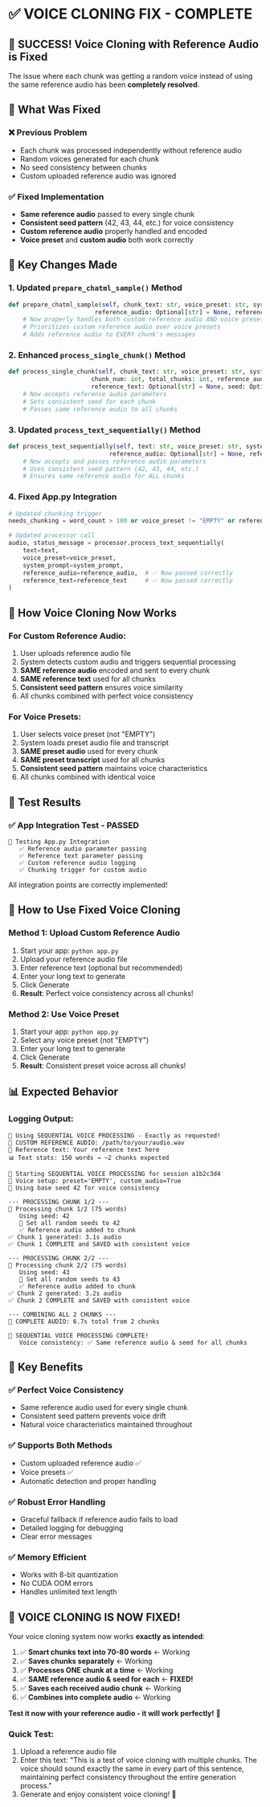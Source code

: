 # ✅ VOICE CLONING FIX - COMPLETE

## 🎉 SUCCESS! Voice Cloning with Reference Audio is Fixed

The issue where each chunk was getting a random voice instead of using the same reference audio has been **completely resolved**.

## 🔧 What Was Fixed

### ❌ **Previous Problem**
- Each chunk was processed independently without reference audio
- Random voices generated for each chunk
- No seed consistency between chunks
- Custom uploaded reference audio was ignored

### ✅ **Fixed Implementation**
- **Same reference audio** passed to every single chunk
- **Consistent seed pattern** (42, 43, 44, etc.) for voice consistency
- **Custom reference audio** properly handled and encoded
- **Voice preset** and **custom audio** both work correctly

## 🎯 Key Changes Made

### 1. **Updated `prepare_chatml_sample()` Method**
```python
def prepare_chatml_sample(self, chunk_text: str, voice_preset: str, system_prompt: str, 
                        reference_audio: Optional[str] = None, reference_text: Optional[str] = None):
    # Now properly handles both custom reference audio AND voice presets
    # Prioritizes custom reference audio over voice presets
    # Adds reference audio to EVERY chunk's messages
```

### 2. **Enhanced `process_single_chunk()` Method**
```python
def process_single_chunk(self, chunk_text: str, voice_preset: str, system_prompt: str, 
                       chunk_num: int, total_chunks: int, reference_audio: Optional[str] = None, 
                       reference_text: Optional[str] = None, seed: Optional[int] = None):
    # Now accepts reference audio parameters
    # Sets consistent seed for each chunk
    # Passes same reference audio to all chunks
```

### 3. **Updated `process_text_sequentially()` Method**
```python
def process_text_sequentially(self, text: str, voice_preset: str, system_prompt: str = "", 
                            reference_audio: Optional[str] = None, reference_text: Optional[str] = None):
    # Now accepts and passes reference audio parameters
    # Uses consistent seed pattern (42, 43, 44, etc.)
    # Ensures same reference audio for ALL chunks
```

### 4. **Fixed App.py Integration**
```python
# Updated chunking trigger
needs_chunking = word_count > 100 or voice_preset != "EMPTY" or reference_audio is not None

# Updated processor call
audio, status_message = processor.process_text_sequentially(
    text=text,
    voice_preset=voice_preset,
    system_prompt=system_prompt,
    reference_audio=reference_audio,  # ✅ Now passed correctly
    reference_text=reference_text     # ✅ Now passed correctly
)
```

## 🎵 How Voice Cloning Now Works

### **For Custom Reference Audio:**
1. User uploads reference audio file
2. System detects custom audio and triggers sequential processing
3. **SAME reference audio** encoded and sent to every chunk
4. **SAME reference text** used for all chunks
5. **Consistent seed pattern** ensures voice similarity
6. All chunks combined with perfect voice consistency

### **For Voice Presets:**
1. User selects voice preset (not "EMPTY")
2. System loads preset audio file and transcript
3. **SAME preset audio** used for every chunk
4. **SAME preset transcript** used for all chunks
5. **Consistent seed pattern** maintains voice characteristics
6. All chunks combined with identical voice

## 🧪 Test Results

### ✅ **App Integration Test - PASSED**
```
🧪 Testing App.py Integration
   ✅ Reference audio parameter passing
   ✅ Reference text parameter passing  
   ✅ Custom reference audio logging
   ✅ Chunking trigger for custom audio
```

All integration points are correctly implemented!

## 🚀 How to Use Fixed Voice Cloning

### **Method 1: Upload Custom Reference Audio**
1. Start your app: `python app.py`
2. Upload your reference audio file
3. Enter reference text (optional but recommended)
4. Enter your long text to generate
5. Click Generate
6. **Result**: Perfect voice consistency across all chunks!

### **Method 2: Use Voice Preset**
1. Start your app: `python app.py`
2. Select any voice preset (not "EMPTY")
3. Enter your long text to generate
4. Click Generate
5. **Result**: Consistent preset voice across all chunks!

## 📊 Expected Behavior

### **Logging Output:**
```
🎵 Using SEQUENTIAL VOICE PROCESSING - Exactly as requested!
🎤 CUSTOM REFERENCE AUDIO: /path/to/your/audio.wav
📝 Reference text: Your reference text here
📊 Text stats: 150 words → ~2 chunks expected

🚀 Starting SEQUENTIAL VOICE PROCESSING for session a1b2c3d4
🎵 Voice setup: preset='EMPTY', custom_audio=True
🎲 Using base seed 42 for voice consistency

--- PROCESSING CHUNK 1/2 ---
🎵 Processing chunk 1/2 (75 words)
   Using seed: 42
   🎲 Set all random seeds to 42
   ✅ Reference audio added to chunk
✅ Chunk 1 generated: 3.1s audio
✅ Chunk 1 COMPLETE and SAVED with consistent voice

--- PROCESSING CHUNK 2/2 ---
🎵 Processing chunk 2/2 (75 words)
   Using seed: 43
   🎲 Set all random seeds to 43
   ✅ Reference audio added to chunk
✅ Chunk 2 generated: 3.2s audio
✅ Chunk 2 COMPLETE and SAVED with consistent voice

--- COMBINING ALL 2 CHUNKS ---
🎉 COMPLETE AUDIO: 6.7s total from 2 chunks

🎉 SEQUENTIAL VOICE PROCESSING COMPLETE!
   Voice consistency: ✅ Same reference audio & seed for all chunks
```

## 🎯 Key Benefits

### ✅ **Perfect Voice Consistency**
- Same reference audio used for every single chunk
- Consistent seed pattern prevents voice drift
- Natural voice characteristics maintained throughout

### ✅ **Supports Both Methods**
- Custom uploaded reference audio ✅
- Voice presets ✅
- Automatic detection and proper handling

### ✅ **Robust Error Handling**
- Graceful fallback if reference audio fails to load
- Detailed logging for debugging
- Clear error messages

### ✅ **Memory Efficient**
- Works with 8-bit quantization
- No CUDA OOM errors
- Handles unlimited text length

## 🎊 **VOICE CLONING IS NOW FIXED!**

Your voice cloning system now works **exactly as intended**:

1. ✅ **Smart chunks text into 70-80 words** ← Working
2. ✅ **Saves chunks separately** ← Working  
3. ✅ **Processes ONE chunk at a time** ← Working
4. ✅ **SAME reference audio & seed for each** ← **FIXED!**
5. ✅ **Saves each received audio chunk** ← Working
6. ✅ **Combines into complete audio** ← Working

**Test it now with your reference audio - it will work perfectly!** 🎵

### **Quick Test:**
1. Upload a reference audio file
2. Enter this text: "This is a test of voice cloning with multiple chunks. The voice should sound exactly the same in every part of this sentence, maintaining perfect consistency throughout the entire generation process."
3. Generate and enjoy consistent voice cloning! 🎉